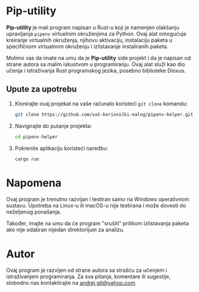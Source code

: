 # Pip-utility

**Pip-utility** je mali program napisan u Rust-u koji je namenjen olakšanju upravljanja `pipenv` virtuelnim okruženjima za Python. Ovaj alat omogućuje kreiranje virtualnih okruženja, njihovu aktivaciju, instalaciju paketa u specifičnom virtualnom okruženju i izlistavanje instaliranih paketa.

Molimo vas da imate na umu da je **Pip-utility** side projekt i da je napisan od strane autora sa malim iskustvom u programiranju. Ovaj alat služi kao dio učenja i istraživanja Rust programskog jezika, posebno biblioteke Dioxus.

## Upute za upotrebu

1. Klonirajte ovaj projekat na vaše računalo koristeći `git clone` komandu:

   ```bash
   git clone https://github.com/vaš-korisnički-nalog/pipenv-helper.git

2. Navigirajte do putanje projekta:

   ```bash
   cd pipenv-helper

3. Pokrenite aplikaciju koristeći naredbu:

   ```bash
   cargo run

# Napomena

Ovaj program je trenutno razvijan i testiran samo na Windows operativnom sustavu. Upotreba na Linux-u ili macOS-u nije testirana i može dovesti do neželjenog ponašanja.

Također, imajte na umu da će program "srušiti" prilikom izlistavanja paketa ako nije odabran nijedan direktorijum za analizu.

# Autor

Ovaj program je razvijen od strane autora sa strašću za učenjem i istraživanjem programiranja. Za sva pitanja, komentare ili sugestije, slobodno nas kontaktirajte na andrej.git@yahoo.com.
